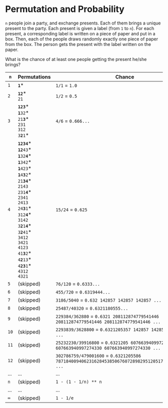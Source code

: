 # Permutation and Probability

`n` people join a party, and exchange presents.
Each of them brings a unique present to the party.
Each present is given a label (from `1` to `n`).
For each present, a corresponding label is written on a piece of paper and put in a box.
Then, each of the people draws randomly exactly one piece of paper from the box.
The person gets the present with the label written on the paper.

What is the chance of at least one people getting the present he/she brings?

| `n` | Permutations | Chance |
| --- | --- | --- |
| `1` | <code><strong>1</strong></code>\* | `1/1` = `1.0` |
| `2` | <code><strong>12</strong></code>\*<br/><code>21</code> | `1/2` = `0.5` |
| `3` | <code><strong>123</strong></code>\*<br/><code><strong>1</strong>32</code>\*<br/><code>21<strong>3</strong></code>\*<br/><code>231</code><br/><code>312</code><br/><code>3<strong>2</strong>1</code>\* | `4/6` = `0.666...` |
| `4` | <code><strong>1234</strong></code>\*<br/><code><strong>12</strong>43</code>\*<br/><code><strong>1</strong>32<strong>4</strong></code>\*<br/><code><strong>1</strong>342</code>\*<br/><code><strong>1</strong>423</code>\*<br/><code><strong>1</strong>4<strong>3</strong>2</code>\*<br/><code>21<strong>34</strong></code>\*<br/><code>2143</code><br/><code>231<strong>4</strong></code>\*<br/><code>2341</code><br/><code>2413</code><br/><code>24<strong>3</strong>1</code>\*<br/><code>312<strong>4</strong></code>\*<br/><code>3142</code><br/><code>3<strong>2</strong>1<strong>4</strong></code>\*<br/><code>3<strong>2</strong>41</code>\*<br/><code>3412</code><br/><code>3421</code><br/><code>4123</code><br/><code>41<strong>3</strong>2</code>\*<br/><code>4<strong>2</strong>13</code>\*<br/><code>4<strong>23</strong>1</code>\*<br/><code>4312</code><br/><code>4321</code> | `15/24` = `0.625` |
| `5` | (skipped) | `76/120` = `0.6333...` |
| `6` | (skipped) | `455/720` = `0.6319444...` |
| `7` | (skipped) | `3186/5040` = `0.632 142857 142857 142857 ...` |
| `8` | (skipped) | `25487/40320` = `0.6321180555...` |
| `9` | (skipped) | `229384/362880` = `0.6321 208112874779541446 208112874779541446 208112874779541446 ...` |
| `10` | (skipped) | `2293839/3628800` = `0.6321205357 142857 142857 142857 ...` |
| `11` | (skipped) | `25232230/39916800` = `0.6321205 607663940997274330 607663940997274330 607663940997274330 ...` |
| `12` | (skipped) | `302786759/479001600` = `0.6321205586 787184009406231628453850676072898295120517342739564961 ...` |
| ... | ... | ... |
| `n` | (skipped) | `1 - (1 - 1/n) ** n` |
| ... | ... | ... |
| `∞` | (skipped) | `1 - 1/e` |

